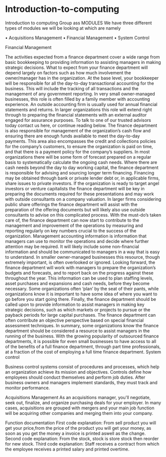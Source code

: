# Introduction-to-computing
Introduction to computing Group ass
MODULES
We have three different types of modules we will be looking at which are namely


•	Acquisitions Management
•	Financial Management
•	System Control


Financial Management

The activities expected from a finance department cover a wide range from basic bookkeeping  to providing information to assisting managers in making strategic decisions.  What to expect from your finance department will depend largely on factors such as how much involvement the owner/manager has in the organization.
At the base level, your bookkeeper will be responsible for all the day-to-day transactional accounting for the business.  This will include the tracking of all transactions and the management of any government reporting. In very small owner-managed businesses, this role is often filled by a family member with accounting experience. An outside accounting firm is usually used for annual financial statements and returns. In larger organizations this role will extend right through to preparing the financial statements with an external auditor engaged for assurance purposes.
To talk to one of our trusted advisors today contact us here, or continue reading below.
The finance department is also responsible for management of the organization’s cash flow and ensuring there are enough funds available to meet the day-to-day payments.  This area also encompasses the credit and collections policies for the company’s customers, to ensure the organization is paid on time, and that there is a payment policy for the company’s suppliers.  In most organizations there will be some form of forecast prepared on a regular basis to systematically calculate the ongoing cash needs.
Where there are cash needs beyond the day to day working capital, the finance department is responsible for advising and sourcing longer term financing.  Financing may be obtained through bank or private lender debt or, in applicable firms, share issues to private investors.  If the organization is ready to target angel investors or venture capitalists the finance department will be key in preparing the documents required for these presentations and may work with outside consultants on a company valuation.  In larger firms considering public share offerings the finance department will assist with the preparation of the offering documents but will likely also use outside consultants to advise on this complicated process.
With the must-do’s taken care of, the finance department can now start to contribute to the management and improvement of the operations by measuring and reporting regularly on key numbers crucial to the success of the organization.  Management accounting information is information that managers can use to monitor the operations and decide where further attention may be required.  It will likely include some non-financial information and should be communicated to managers in a way that is easy to understand.  In smaller owner-managed businesses this resource, though extremely important, is often overlooked or ignored.
Looking forward, the finance department will work with managers to prepare the organization’s budgets and forecasts, and to report back on the progress against these throughout the year.  This information can be used to plan staffing levels, asset purchases and expansions and cash needs, before they become necessary.  Some organizations often ‘plan’ by the seat of their pants, while organizations know it is important to have some idea of where you want to go before you start going there.
Finally, the finance department should be called upon to provide information to assist managers in making key strategic decisions, such as which markets or projects to pursue or the payback periods for large capital purchases.  The finance department can often contribute an objective perspective based on special financial assessment techniques.
In summary, some organizations know the finance department should be considered a resource to assist managers in the running of the business.  With the growing popularity of outsourced finance departments, it is possible for even small businesses to have access to all of the benefits of a full finance department, through part time professionals, at a fraction of the cost of employing a full time finance department.
System control

Business control systems consist of procedures and processes, which help an organization achieve its mission and objectives. Controls define how employees should conduct themselves and perform job duties. After business owners and managers implement standards, they must track and monitor performance.

Acquisitions Management
As an acquisitions manager, you'll negotiate, seek out, finalize, and organize purchasing deals for your employer. In many cases, acquisitions are grouped with mergers and your main job function will be acquiring other companies and merging them into your company.

Function documentation 
First code explanation:
From sell product you will get your price,from the price of the product you will get your money, as soon as you get the money a invoice is printed aswell as the change.
Second code explanation:
From the stock, stock is store stock then reorder for new stock.
Third code explanation:
Staff receives a contract from which the employee receives a printed salary and printed overtime. 

